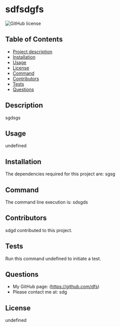 
# sdfsdgfs
![GitHub license](https://img.shields.io/badge/license-undefined-blue.svg)
## Table of Contents
- [Project description](#Description)
- [Installation](#Installation)
- [Usage](#Usage)
- [License](#License)
- [Command](#Command)
- [Contributors](#Contributors)
- [Tests](#Tests)
- [Questions](#Questions)
## Description
sgdsgs
## Usage
undefined
## Installation
The dependencies required for this project are: sgsg
## Command
The command line execution is: sdsgds 
## Contributors
sdgd contributed to this project.
## Tests
Run this command undefined to initiate a test.
## Questions
- My GitHub page: (https://github.com/dfs)
- Please contact me at: sdg
## License
undefined
